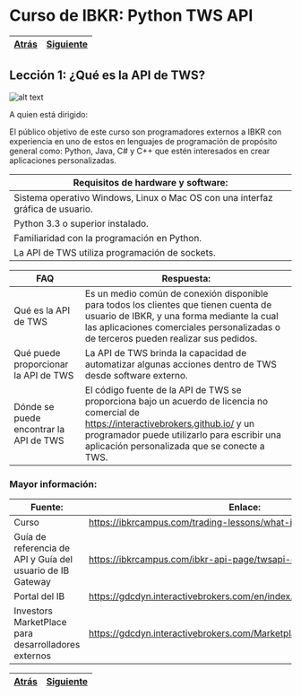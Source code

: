 # Curso de IBKR: Python TWS API
|[Atrás](./lecciones/leccion10.md "Atrás")|[Siguiente](./lecciones/leccion2.md "Siguiente")|
|---|---:|

## Lección 1: ¿Qué es la API de TWS?
![alt text](./images/image.png)

A quien está dirigido:  

El público objetivo de este curso son programadores externos a IBKR con experiencia en uno de estos en lenguajes de programación de propósito general como: Python, Java, C# y C++ que estén interesados ​​en crear aplicaciones personalizadas.

| Requisitos de hardware y software: | 
|---|
| Sistema operativo Windows, Linux o Mac OS con una interfaz gráfica de usuario. | 
| Python 3.3 o superior instalado. | 
| Familiaridad con la programación en Python. | 
| La API de TWS utiliza programación de sockets. |


| FAQ | Respuesta: |
|---|---|
| Qué es la API de TWS | Es un medio común de conexión disponible para todos los clientes que tienen cuenta de usuario de IBKR, y una forma mediante la cual las aplicaciones comerciales personalizadas o de terceros pueden realizar sus pedidos. |
| Qué puede proporcionar la API de TWS | La API de TWS brinda la capacidad de automatizar algunas acciones dentro de TWS desde software externo.|
| Dónde se puede encontrar la API de TWS  | El código fuente de la API de TWS se proporciona bajo un acuerdo de licencia no comercial de https://interactivebrokers.github.io/ y un programador puede utilizarlo para escribir una aplicación personalizada que se conecte a TWS. |

### Mayor información:
| Fuente: | Enlace: |
|---|---|
|Curso | https://ibkrcampus.com/trading-lessons/what-is-the-tws-api/ |
Guía de referencia de API y Guía del usuario de IB Gateway | https://ibkrcampus.com/ibkr-api-page/twsapi-doc/ |
| Portal del IB  | https://gdcdyn.interactivebrokers.com/en/index.php?f=16454 |
| Investors MarketPlace para desarrolladores externos  | https://gdcdyn.interactivebrokers.com/Marketplace/InvestorsMarketplace |

|[Atrás](./lecciones/leccion10.md "Atrás")|[Siguiente](./lecciones/leccion2.md "Siguiente")|
|---|---:|

